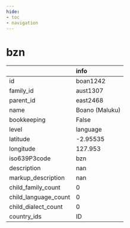 ```yaml
---
hide:
- toc
- navigation
---
```

# bzn
|                      | info           |
|:---------------------|:---------------|
| id                   | boan1242       |
| family_id            | aust1307       |
| parent_id            | east2468       |
| name                 | Boano (Maluku) |
| bookkeeping          | False          |
| level                | language       |
| latitude             | -2.95535       |
| longitude            | 127.953        |
| iso639P3code         | bzn            |
| description          | nan            |
| markup_description   | nan            |
| child_family_count   | 0              |
| child_language_count | 0              |
| child_dialect_count  | 0              |
| country_ids          | ID             |